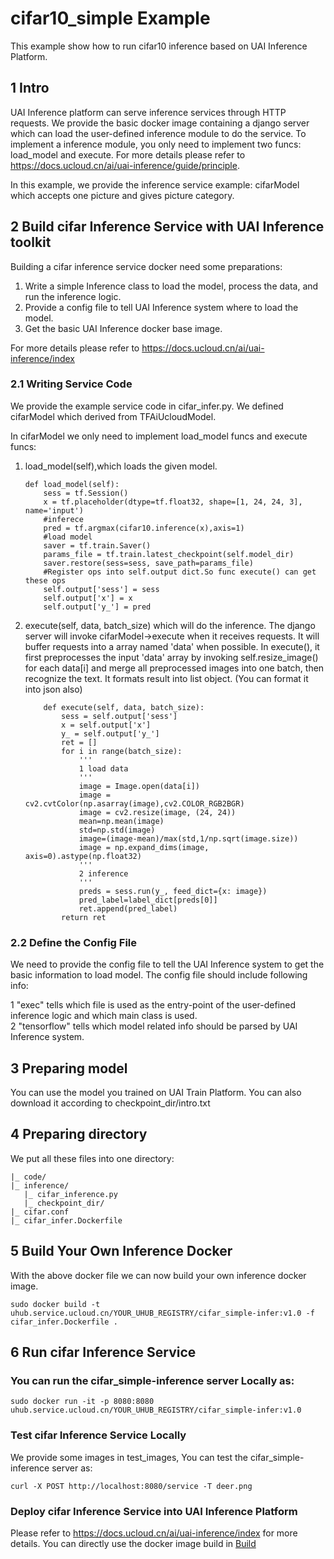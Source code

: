 # cifar10_simple Example
This example show how to run cifar10 inference based on UAI Inference Platform.

## 1 Intro
UAI Inference platform can serve inference services through HTTP requests. 
We provide the basic docker image containing a django server which can load the user-defined inference module to do the service. 
To implement a inference module, you only need to implement two funcs: load\_model and execute. 
For more details please refer to https://docs.ucloud.cn/ai/uai-inference/guide/principle.

In this example, we provide the inference service example: cifarModel which accepts one picture and gives picture category.

## 2 Build cifar Inference Service with UAI Inference toolkit
Building a cifar inference service docker need some preparations:

1. Write a simple Inference class to load the model, process the data, and run the inference logic.
2. Provide a config file to tell UAI Inference system where to load the model.
3. Get the basic UAI Inference docker base image.

For more details please refer to https://docs.ucloud.cn/ai/uai-inference/index

### 2.1 Writing Service Code
We provide the example service code in cifar_infer.py. We defined cifarModel which derived from TFAiUcloudModel. 

In cifarModel we only need to implement load_model funcs and execute funcs:

1. load_model(self),which loads the given model.
    ``` 
    def load_model(self):
		sess = tf.Session()
		x = tf.placeholder(dtype=tf.float32, shape=[1, 24, 24, 3], name='input')
		#inferece
		pred = tf.argmax(cifar10.inference(x),axis=1)
        #load model
		saver = tf.train.Saver()
		params_file = tf.train.latest_checkpoint(self.model_dir)
		saver.restore(sess=sess, save_path=params_file)
		#Register ops into self.output dict.So func execute() can get these ops
		self.output['sess'] = sess
		self.output['x'] = x
		self.output['y_'] = pred

    ```
2. execute(self, data, batch_size) which will do the inference. 
The django server will invoke cifarModel->execute when it receives requests. 
It will buffer requests into a array named 'data' when possible. In execute(), 
it first preprocesses the input 'data' array by invoking self.resize_image() for each data[i] and merge all preprocessed images into one batch, 
then recognize the text. It formats result into list object. (You can format it into json also)
    ```
    	def execute(self, data, batch_size):	
			sess = self.output['sess']
			x = self.output['x']
			y_ = self.output['y_']
			ret = []
			for i in range(batch_size):
                '''
    			1 load data 
    			'''
				image = Image.open(data[i])
				image = cv2.cvtColor(np.asarray(image),cv2.COLOR_RGB2BGR)
				image = cv2.resize(image, (24, 24))
				mean=np.mean(image)
				std=np.std(image)
				image=(image-mean)/max(std,1/np.sqrt(image.size))
				image = np.expand_dims(image, axis=0).astype(np.float32)
				'''
    			2 inference
    			'''
				preds = sess.run(y_, feed_dict={x: image})
				pred_label=label_dict[preds[0]]
				ret.append(pred_label)
			return ret
    ```

### 2.2 Define the Config File
We need to provide the config file to tell the UAI Inference system to get the basic information to load  model. 
The config file should include following info:

1  "exec" tells which file is used as the entry-point of the user-defined inference logic and which main class is used. <br>
2  "tensorflow" tells which model related info should be parsed by UAI Inference system.



## 3 Preparing model
You can use the model you trained on UAI Train Platform. You can also download it according to checkpoint_dir/intro.txt
## 4 Preparing directory
We put all these files into one directory:
```
|_ code/
|_ inference/
   |_ cifar_inference.py 
   |_ checkpoint_dir/
|_ cifar.conf
|_ cifar_infer.Dockerfile
```
## 5 Build Your Own Inference Docker
With the above docker file we can now build your own inference docker image.

```
sudo docker build -t uhub.service.ucloud.cn/YOUR_UHUB_REGISTRY/cifar_simple-infer:v1.0 -f cifar_infer.Dockerfile .
```


## 6 Run cifar Inference Service 
###  You can run the cifar_simple-inference  server Locally as:
```
sudo docker run -it -p 8080:8080 uhub.service.ucloud.cn/YOUR_UHUB_REGISTRY/cifar_simple-infer:v1.0 
```
###   Test cifar Inference Service Locally
We provide some images in test_images,
You can test the cifar_simple-inference server as:
```
curl -X POST http://localhost:8080/service -T deer.png
```
###  Deploy cifar Inference Service into UAI Inference Platform
Please refer to https://docs.ucloud.cn/ai/uai-inference/index for more details. 
You can directly use the docker image build in [Build](#build-your-own-inference-docker)




